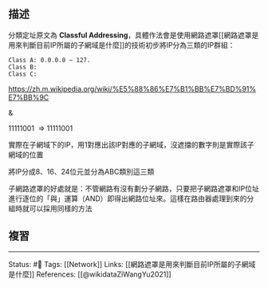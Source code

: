 ## 描述


分類定址原文為 **Classful Addressing**，具體作法會是使用網路遮罩[[網路遮罩是用來判斷目前IP所屬的子網域是什麼]]的技術初步將IP分為三類的IP群組：
	
```
Class A: 0.0.0.0 ~ 127.
Class B:
Class C:
```


https://zh.m.wikipedia.org/wiki/%E5%88%86%E7%B1%BB%E7%BD%91%E7%BB%9C

&

11111001  => 11111001

  實際在子網域下的IP，用1對應出該IP對應的子網域，沒遮擋的數字則是實際該子網域的位置


將IP分成8、16、24位元並分為ABC類別這三類

  

  

子網路遮罩的好處就是：不管網路有沒有劃分子網路，只要把子網路遮罩和IP位址進行逐位的「與」運算（AND）即得出網路位址來。這樣在路由器處理到來的分組時就可以採用同樣的方法


## 複習

---
Status: #🌱 
Tags:
[[Network]]
Links:
[[網路遮罩是用來判斷目前IP所屬的子網域是什麼]]
References:
[[@wikidataZiWangYu2021]]